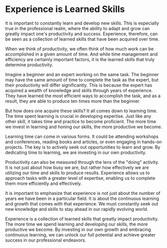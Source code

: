 # Experience is Learned Skills

It is important to constantly learn and develop new skills. This is especially true in the professional realm, where the ability to adapt and grow can greatly impact one's productivity and success. Experience, therefore, can be seen as a collection of learned skills that have been acquired over time.

When we think of productivity, we often think of how much work can be accomplished in a given amount of time. And while time management and efficiency are certainly important factors, it is the learned skills that truly determine productivity.

Imagine a beginner and an expert working on the same task. The beginner may have the same amount of time to complete the task as the expert, but their productivity will differ significantly. This is because the expert has acquired a wealth of knowledge and skills through years of experience. They have learned the most efficient ways to accomplish the task, and as a result, they are able to produce ten times more than the beginner.

But how does one acquire these skills? It all comes down to learning time. The time spent learning is crucial in developing expertise. Just like any other skill, it takes time and practice to become proficient. The more time we invest in learning and honing our skills, the more productive we become.

Learning time can come in various forms. It could be attending workshops and conferences, reading books and articles, or even engaging in hands-on projects. The key is to actively seek out opportunities to learn and grow. By dedicating time to learning, we are investing in our own productivity.

Productivity can also be measured through the lens of the "doing" activity. It is not just about how busy we are, but rather how effectively we are utilizing our time and skills to produce results. Experience allows us to approach tasks with a greater level of expertise, enabling us to complete them more efficiently and effectively.

It is important to emphasize that experience is not just about the number of years we have been in a particular field. It is about the continuous learning and growth that comes with that experience. We must constantly seek out new knowledge and skills to stay ahead in our rapidly evolving world.

Experience is a collection of learned skills that greatly impact productivity. The more time we spend learning and developing our skills, the more productive we become. By investing in our own growth and embracing continuous learning, we can unlock our full potential and achieve greater success in our professional endeavors.